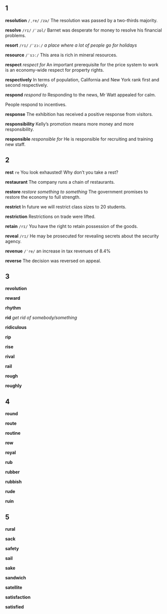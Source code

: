 ## 1
**resolution** 
`/ˌre/` `/zə/`
The resolution was passed by a two-thirds majority.

**resolve** 
`/rɪ/` `/ˈzɒl/`
Barnet was desperate for money to resolve his financial problems.

**resort** 
`/rɪ/` `/ˈzɔː/`
*a place where a lot of people go for holidays*

**resource** 
`/ˈsɔː/`
This area is rich in mineral resources.

**respect**
*respect for* 
An important prerequisite for the price system to work is an economy-wide respect for property rights.

**respectively** 
In terms of population, California and New York rank first and second respectively.

**respond** 
*respond to*
Responding to the news, Mr Watt appealed for calm.

People respond to incentives.

**response** 
The exhibition has received a positive response from visitors.

**responsibility** 
Kelly’s promotion means more money and more responsibility.

**responsible** 
*responsible for*
He is responsible for recruiting and training new staff.

## 2
**rest** 
`re`
You look exhausted! Why don’t you take a rest?

**restaurant** 
The company runs a chain of restaurants.

**restore**
*restore something to something*
The government promises to restore the economy to full strength. 

**restrict** 
In future we will restrict class sizes to 20 students.

**restriction** 
Restrictions on trade were lifted.

**retain** 
`/rɪ/`
You have the right to retain possession of the goods.

**reveal** 
`/rɪ/`
He may be prosecuted for revealing secrets about the security agency.

**revenue** 
`/ˈre/`
an increase in tax revenues of 8.4%

**reverse** 
The decision was reversed on appeal.

## 3
**revolution** 

**reward** 

**rhythm** 

**rid**
*get rid of somebody/something* 

**ridiculous**

**rip**

**rise**

**rival**

**rail**

**rough**

**roughly**

## 4
**round**

**route**

**routine**

**row**

**royal**

**rub**

**rubber**

**rubbish**

**rude**

**ruin**

## 5
**rural**

**sack**

**safety**

**sail**

**sake**

**sandwich**

**satellite**

**satisfaction**

**satisfied**